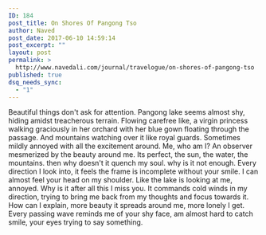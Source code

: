 ```yaml
---
ID: 184
post_title: On Shores Of Pangong Tso
author: Naved
post_date: 2017-06-10 14:59:14
post_excerpt: ""
layout: post
permalink: >
  http://www.navedali.com/journal/travelogue/on-shores-of-pangong-tso
published: true
dsq_needs_sync:
  - "1"
---
```

Beautiful things don't ask for attention. Pangong lake seems almost shy, hiding amidst treacherous terrain. Flowing carefree like, a virgin princess walking graciously in her orchard with her blue gown floating through the passage. And mountains watching over it like royal guards. Sometimes mildly annoyed with all the excitement around.
Me, who am I? An observer mesmerized by the beauty around me. Its perfect, the sun, the water, the mountains. then why doesn't it quench my soul. why is it not enough. Every direction I look into, it feels the frame is incomplete without your smile. I can almost feel your head on my shoulder.
Like the lake is looking at me, annoyed. Why is it after all this I miss you. It commands cold winds in my direction, trying to bring me back from my thoughts and focus towards it.
How can I explain, more beauty it spreads around me, more lonely I get. Every passing wave reminds me of your shy face, am almost hard to catch smile, your eyes trying to say something.

&nbsp;